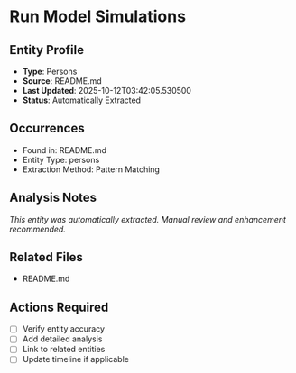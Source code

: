 # Run Model Simulations

## Entity Profile
- **Type**: Persons
- **Source**: README.md
- **Last Updated**: 2025-10-12T03:42:05.530500
- **Status**: Automatically Extracted

## Occurrences
- Found in: README.md
- Entity Type: persons
- Extraction Method: Pattern Matching

## Analysis Notes
*This entity was automatically extracted. Manual review and enhancement recommended.*

## Related Files
- README.md

## Actions Required
- [ ] Verify entity accuracy
- [ ] Add detailed analysis
- [ ] Link to related entities
- [ ] Update timeline if applicable
